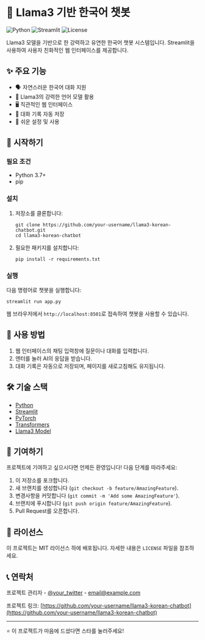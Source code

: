 # 🤖 Llama3 기반 한국어 챗봇

![Python](https://img.shields.io/badge/Python-3.7%2B-blue)
![Streamlit](https://img.shields.io/badge/Streamlit-1.0%2B-red)
![License](https://img.shields.io/badge/License-MIT-green)

Llama3 모델을 기반으로 한 강력하고 유연한 한국어 챗봇 시스템입니다. Streamlit을 사용하여 사용자 친화적인 웹 인터페이스를 제공합니다.

## ✨ 주요 기능

- 🗣️ 자연스러운 한국어 대화 지원
- 🧠 Llama3의 강력한 언어 모델 활용
- 🖥️ 직관적인 웹 인터페이스
- 💾 대화 기록 자동 저장
- 🔧 쉬운 설정 및 사용

## 🚀 시작하기

### 필요 조건

- Python 3.7+
- pip

### 설치

1. 저장소를 클론합니다:
   ```
   git clone https://github.com/your-username/llama3-korean-chatbot.git
   cd llama3-korean-chatbot
   ```

2. 필요한 패키지를 설치합니다:
   ```
   pip install -r requirements.txt
   ```

### 실행

다음 명령어로 챗봇을 실행합니다:
```
streamlit run app.py
```

웹 브라우저에서 `http://localhost:8501`로 접속하여 챗봇을 사용할 수 있습니다.

## 📖 사용 방법

1. 웹 인터페이스의 채팅 입력창에 질문이나 대화를 입력합니다.
2. 엔터를 눌러 AI의 응답을 받습니다.
3. 대화 기록은 자동으로 저장되며, 페이지를 새로고침해도 유지됩니다.

## 🛠️ 기술 스택

- [Python](https://www.python.org/)
- [Streamlit](https://streamlit.io/)
- [PyTorch](https://pytorch.org/)
- [Transformers](https://huggingface.co/transformers/)
- [Llama3 Model](https://github.com/MLP-KTLim/llama-3-Korean-Bllossom-8B)

## 🤝 기여하기

프로젝트에 기여하고 싶으시다면 언제든 환영입니다! 다음 단계를 따라주세요:

1. 이 저장소를 포크합니다.
2. 새 브랜치를 생성합니다 (`git checkout -b feature/AmazingFeature`).
3. 변경사항을 커밋합니다 (`git commit -m 'Add some AmazingFeature'`).
4. 브랜치에 푸시합니다 (`git push origin feature/AmazingFeature`).
5. Pull Request를 오픈합니다.

## 📄 라이선스

이 프로젝트는 MIT 라이선스 하에 배포됩니다. 자세한 내용은 `LICENSE` 파일을 참조하세요.

## 📞 연락처

프로젝트 관리자 - [@your_twitter](https://twitter.com/your_twitter) - email@example.com

프로젝트 링크: [https://github.com/your-username/llama3-korean-chatbot](https://github.com/your-username/llama3-korean-chatbot)

---

⭐️ 이 프로젝트가 마음에 드셨다면 스타를 눌러주세요!
